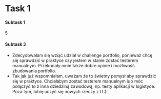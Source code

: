 # Task 1
#### Subtask 1
5
#### Subtask 3
* Zdecydowałam się wziąć udział w challenge portfolio, ponieważ chcę się sprawdzić w praktyce czy jestem w stanie zostać testerem manualnym. Przekonały mnie 
także dobre opinie i możliwość zbudowania portfolio. 
* Tak jak już wspomniałam, uważam że to świetny pomysł aby sprawdzić się w praktyce. Chciałabym zostać testerem manualnym lub móc połączyć to z inna dziedziną zawodową, np. testy aplikacji w logistyce. Poza tym, lubię uczyć się nowych rzeczy z IT:)
